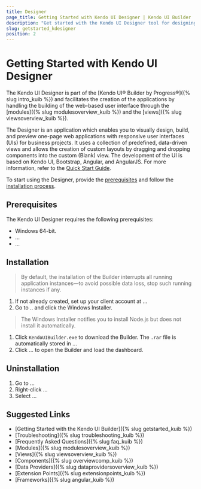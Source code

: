 ```yaml
---
title: Designer
page_title: Getting Started with Kendo UI Designer | Kendo UI Builder
description: "Get started with the Kendo UI Designer tool for designing, building, and previewing one-page responsive web applications for business application projects."
slug: getstarted_kdesigner
position: 2
---
```


# Getting Started with Kendo UI Designer

The Kendo UI Designer is part of the [Kendo UI® Builder by Progress®]({% slug intro_kuib %}) and facilitates the creation of the applications by handling the building of the web-based user interface through the [modules]({% slug modulesoverview_kuib %}) and the [views]({% slug viewsoverview_kuib %}).

The Designer is an application which enables you to visually design, build, and preview one-page web applications with responsive user interfaces (UIs) for business projects. It uses a collection of predefined, data-driven views and allows the creation of custom layouts by dragging and dropping components into the custom (Blank) view. The development of the UI is based on Kendo UI, Bootstrap, Angular, and AngularJS. For more information, refer to the [Quick Start Guide]().

To start using the Designer, provide the [prerequisites](#toc-prerequisites) and follow the [installation process](#toc-installation).

## Prerequisites

The Kendo UI Designer requires the following prerequisites:

* Windows 64-bit.
* ...
* ...

## Installation

> By default, the installation of the Builder interrupts all running application instances&mdash;to avoid possible data loss, stop such running instances if any.

1. If not already created, set up your client account at ...
1. Go to .. and click the Windows Installer.

  > The Windows Installer notifies you to install Node.js but does not install it automatically.

1. Click `KendoUIBuilder.exe` to download the Builder. The `.rar` file is automatically stored in ...
1. Click ... to open the Builder and load the dashboard.  

## Uninstallation

1. Go to ...
1. Right-click ...
1. Select ...

## Suggested Links

* [Getting Started with the Kendo UI Builder]({% slug getstarted_kuib %})
* [Troubleshooting]({% slug troubleshooting_kuib %})
* [Frequently Asked Questions]({% slug faq_kuib %})
* [Modules]({% slug modulesoverview_kuib %})
* [Views]({% slug viewsoverview_kuib %})
* [Components]({% slug overviewcomp_kuib %})
* [Data Providers]({% slug dataprovidersoverview_kuib %})
* [Extension Points]({% slug extensionpoints_kuib %})
* [Frameworks]({% slug angular_kuib %})
